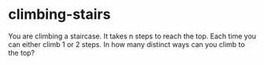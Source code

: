 # climbing-stairs
You are climbing a staircase. It takes n steps to reach the top. Each time you can either climb 1 or 2 steps. In how many distinct ways can you climb to the top?
